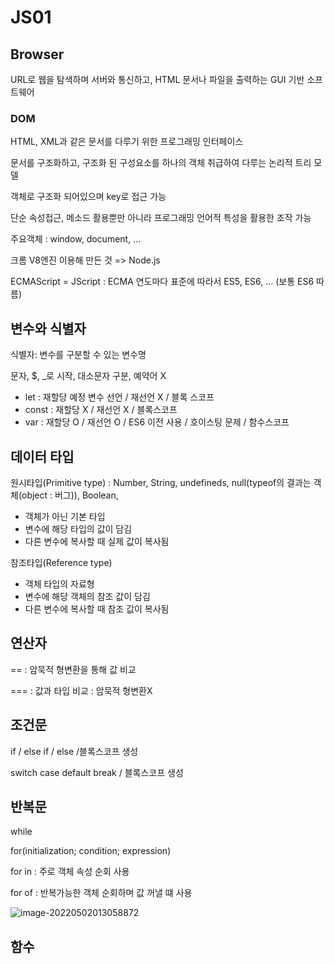 # JS01

## Browser

URL로 웹을 탐색하며 서버와 통신하고, HTML 문서나 파일을 출력하는 GUI 기반 소프트웨어

### DOM

HTML, XML과 같은 문서를 다루기 위한 프로그래밍 인터페이스

문서를 구조화하고, 구조화 된 구성요소를 하나의 객체 취급하여 다루는 논리적 트리 모델

객체로 구조화 되어있으며 key로 접근 가능

단순 속성접근, 메소드 활용뿐만 아니라 프로그래밍 언어적 특성을 활용한 조작 가능

주요객체 : window, document, ...

크롬 V8엔진 이용해 만든 것 => Node.js

ECMAScript = JScript : ECMA 연도마다 표준에 따라서 ES5, ES6, ... (보통 ES6 따름)





## 변수와 식별자

식별자:  변수를 구분할 수 있는 변수명

문자, $, _로 시작, 대소문자 구분, 예약어 X

- let : 재할당 예정 변수 선언 / 재선언 X / 블록 스코프
- const  : 재할당 X / 재선언 X / 블록스코프
- var : 재할당 O / 재선언 O / ES6 이전 사용 / 호이스팅 문제 / 함수스코프



## 데이터 타입

원시타입(Primitive type) : Number, String, undefineds, null(typeof의 결과는 객체(object : 버그)), Boolean, 

- 객체가 아닌 기본 타입
- 변수에 해당 타입의 값이 담김
- 다른 변수에 복사할 때 실제 값이 복사됨

참조타입(Reference type)

- 객체 타입의 자료형
- 변수에 해당 객체의 참조 값이 담김
- 다른 변수에 복사할 때 참조 값이 복사됨



## 연산자

== : 암묵적 형변환을 통해 값 비교

=== : 값과 타입 비교 : 암묵적 형변환X



## 조건문

if / else if / else /블록스코프 생성

switch case default break / 블록스코프 생성



## 반복문

while

for(initialization; condition; expression)

for in : 주로 객체 속성 순회 사용

for of : 반복가능한 객체 순회하며 값 꺼낼 떄 사용

![image-20220502013058872](C:/Users/July/Documents/git_file/TIL/javascript/JS01.assets/image-20220502013058872.png)



## 함수

